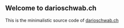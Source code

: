 ## Welcome to darioschwab.ch

This is the minimalistic source code of [darioschwab.ch](https://darioschwab.ch)
